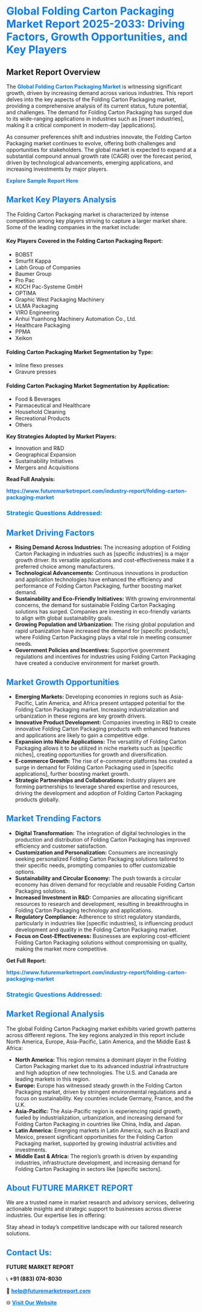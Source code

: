 <h1 style="color: #007BFF;">Global Folding Carton Packaging Market Report 2025-2033: Driving Factors, Growth Opportunities, and Key Players</h1>

<section id="overview">
<h2>Market Report Overview</h2>
<p>The <a href="https://www.futuremarketreport.com/industry-report/folding-carton-packaging-market" style="color: #007BFF; text-decoration: none;"><strong>Global Folding Carton Packaging Market</strong></a> is witnessing significant growth, driven by increasing demand across various industries. This report delves into the key aspects of the Folding Carton Packaging market, providing a comprehensive analysis of its current status, future potential, and challenges. The demand for Folding Carton Packaging has surged due to its wide-ranging applications in industries such as [insert industries], making it a critical component in modern-day [applications].</p>
<p>As consumer preferences shift and industries innovate, the Folding Carton Packaging market continues to evolve, offering both challenges and opportunities for stakeholders. The global market is expected to expand at a substantial compound annual growth rate (CAGR) over the forecast period, driven by technological advancements, emerging applications, and increasing investments by major players.</p>
</section>

<section id="overview">
<p><a href="https://www.futuremarketreport.com/request-sample/reportId=101827" style="color: #007BFF; text-decoration: none;"><strong>Explore Sample Report Here</strong></a></p>
</section>

<section id="key-players">
<h2 style="color: #007BFF;">Market Key Players Analysis</h2>
<p>The Folding Carton Packaging market is characterized by intense competition among key players striving to capture a larger market share. Some of the leading companies in the market include:</p>
<h4>Key Players Covered in the Folding Carton Packaging Report:</h4>
<ul><li>BOBST</li><li>Smurfit Kappa</li><li>Labh Group of Companies</li><li>Baumer Group</li><li>Pro Pac</li><li>KOCH Pac-Systeme GmbH</li><li>OPTIMA</li><li>Graphic West Packaging Machinery</li><li>ULMA Packaging</li><li>VIRO Engineering</li><li>Anhui Yuanhong Machinery Automation Co., Ltd.</li><li>Healthcare Packaging</li><li>PPMA</li><li>Xeikon</li></ul>
<h4>Folding Carton Packaging Market Segmentation by Type:</h4>
<ul><li>Inline flexo presses</li><li>Gravure presses</li></ul>

<h4>Folding Carton Packaging Market Segmentation by Application:</h4>
<ul><li>Food &amp; Beverages</li><li>Parmaceutical and Healthcare</li><li>Household Cleaning</li><li>Recreational Products</li><li>Others</li></ul>
<p><strong>Key Strategies Adopted by Market Players:</strong></p>
<ul>
<li>Innovation and R&D</li>
<li>Geographical Expansion</li>
<li>Sustainability Initiatives</li>
<li>Mergers and Acquisitions</li>
</ul>
</section>

<section>
<p><strong>Read Full Analysis: </strong></p><a href="https://www.futuremarketreport.com/industry-report/folding-carton-packaging-market" style="color: #007BFF; text-decoration: none;"><strong>https://www.futuremarketreport.com/industry-report/folding-carton-packaging-market</strong></a>
<h3 style="color: #007BFF;">Strategic Questions Addressed:</h3>
</section>

<section id="driving-factors">
<h2 style="color: #007BFF;">Market Driving Factors</h2>
<ul>
<li><strong>Rising Demand Across Industries:</strong> The increasing adoption of Folding Carton Packaging in industries such as [specific industries] is a major growth driver. Its versatile applications and cost-effectiveness make it a preferred choice among manufacturers.</li>
<li><strong>Technological Advancements:</strong> Continuous innovations in production and application technologies have enhanced the efficiency and performance of Folding Carton Packaging, further boosting market demand.</li>
<li><strong>Sustainability and Eco-Friendly Initiatives:</strong> With growing environmental concerns, the demand for sustainable Folding Carton Packaging solutions has surged. Companies are investing in eco-friendly variants to align with global sustainability goals.</li>
<li><strong>Growing Population and Urbanization:</strong> The rising global population and rapid urbanization have increased the demand for [specific products], where Folding Carton Packaging plays a vital role in meeting consumer needs.</li>
<li><strong>Government Policies and Incentives:</strong> Supportive government regulations and incentives for industries using Folding Carton Packaging have created a conducive environment for market growth.</li>
</ul>
</section>

<section id="growth-opportunities">
<h2 style="color: #007BFF;">Market Growth Opportunities</h2>
<ul>
<li><strong>Emerging Markets:</strong> Developing economies in regions such as Asia-Pacific, Latin America, and Africa present untapped potential for the Folding Carton Packaging market. Increasing industrialization and urbanization in these regions are key growth drivers.</li>
<li><strong>Innovative Product Development:</strong> Companies investing in R&D to create innovative Folding Carton Packaging products with enhanced features and applications are likely to gain a competitive edge.</li>
<li><strong>Expansion into Niche Applications:</strong> The versatility of Folding Carton Packaging allows it to be utilized in niche markets such as [specific niches], creating opportunities for growth and diversification.</li>
<li><strong>E-commerce Growth:</strong> The rise of e-commerce platforms has created a surge in demand for Folding Carton Packaging used in [specific applications], further boosting market growth.</li>
<li><strong>Strategic Partnerships and Collaborations:</strong> Industry players are forming partnerships to leverage shared expertise and resources, driving the development and adoption of Folding Carton Packaging products globally.</li>
</ul>
</section>

<section id="trending-factors">
<h2 style="color: #007BFF;">Market Trending Factors</h2>
<ul>
<li><strong>Digital Transformation:</strong> The integration of digital technologies in the production and distribution of Folding Carton Packaging has improved efficiency and customer satisfaction.</li>
<li><strong>Customization and Personalization:</strong> Consumers are increasingly seeking personalized Folding Carton Packaging solutions tailored to their specific needs, prompting companies to offer customizable options.</li>
<li><strong>Sustainability and Circular Economy:</strong> The push towards a circular economy has driven demand for recyclable and reusable Folding Carton Packaging solutions.</li>
<li><strong>Increased Investment in R&D:</strong> Companies are allocating significant resources to research and development, resulting in breakthroughs in Folding Carton Packaging technology and applications.</li>
<li><strong>Regulatory Compliance:</strong> Adherence to strict regulatory standards, particularly in industries like [specific industries], is influencing product development and quality in the Folding Carton Packaging market.</li>
<li><strong>Focus on Cost-Effectiveness:</strong> Businesses are exploring cost-efficient Folding Carton Packaging solutions without compromising on quality, making the market more competitive.</li>
</ul>
</section>

<section>
<p><strong>Get Full Report: </strong></p><a href="https://www.futuremarketreport.com/industry-report/folding-carton-packaging-market" style="color: #007BFF; text-decoration: none;"><strong>https://www.futuremarketreport.com/industry-report/folding-carton-packaging-market</strong></a>
<h3 style="color: #007BFF;">Strategic Questions Addressed:</h3>
</section>


<section id="regional-analysis">
<h2 style="color: #007BFF;">Market Regional Analysis</h2>
<p>The global Folding Carton Packaging market exhibits varied growth patterns across different regions. The key regions analyzed in this report include North America, Europe, Asia-Pacific, Latin America, and the Middle East & Africa:</p>
<ul>
<li><strong>North America:</strong> This region remains a dominant player in the Folding Carton Packaging market due to its advanced industrial infrastructure and high adoption of new technologies. The U.S. and Canada are leading markets in this region.</li>
<li><strong>Europe:</strong> Europe has witnessed steady growth in the Folding Carton Packaging market, driven by stringent environmental regulations and a focus on sustainability. Key countries include Germany, France, and the U.K.</li>
<li><strong>Asia-Pacific:</strong> The Asia-Pacific region is experiencing rapid growth, fueled by industrialization, urbanization, and increasing demand for Folding Carton Packaging in countries like China, India, and Japan.</li>
<li><strong>Latin America:</strong> Emerging markets in Latin America, such as Brazil and Mexico, present significant opportunities for the Folding Carton Packaging market, supported by growing industrial activities and investments.</li>
<li><strong>Middle East & Africa:</strong> The region’s growth is driven by expanding industries, infrastructure development, and increasing demand for Folding Carton Packaging in sectors like [specific sectors].</li>
</ul>
</section>

<footer>
<h2 style="color: #007BFF;">About FUTURE MARKET REPORT</h2>
<p>We are a trusted name in market research and advisory services, delivering actionable insights and strategic support to businesses across diverse industries. Our expertise lies in offering:</p>

<p>Stay ahead in today’s competitive landscape with our tailored research solutions.</p>

<h2 style="color: #007BFF;">Contact Us:</h2>
<p><strong>FUTURE MARKET REPORT</strong></p>
<p>📞 <strong>+91 (883) 074-8030</strong></p>
<p>📧 <strong><a href="mailto:help@futuremarketreport.com" style="color: #007BFF;">help@futuremarketreport.com</a></strong></p>
<p>🌐 <strong><a href="https://www.futuremarketreport.com/" style="color: #007BFF;">Visit Our Website</a></strong></p>
</footer>